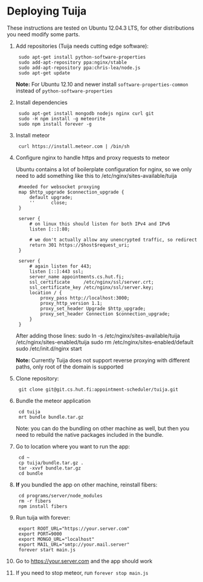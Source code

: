 # Deploying Tuija #

These instructions are tested on Ubuntu 12.04.3 LTS, for other distributions you need modify some parts.

1. Add repositories (Tuija needs cutting edge software):

        sudo apt-get install python-software-properties
        sudo add-apt-repository ppa:nginx/stable
        sudo add-apt-repository ppa:chris-lea/node.js
        sudo apt-get update

    **Note:** For Ubuntu 12.10 and newer install  `software-properties-common` instead of `python-software-properties`

2. Install dependencies

        sudo apt-get install mongodb nodejs nginx curl git
        sudo -H npm install -g meteorite
        sudo npm install forever -g

3. Install meteor

        curl https://install.meteor.com | /bin/sh

4. Configure nginx to handle https and proxy requests to meteor

    Ubuntu contains a lot of boilerplate configuration for nginx, so we only need to add something like this to /etc/nginx/sites-available/tuija

        #needed for websocket proxying
        map $http_upgrade $connection_upgrade {
            default upgrade;
            ''      close;
        }

        server {
            # on linux this should listen for both IPv4 and IPv6
            listen [::]:80;

            # we don't actually allow any unencrypted traffic, so redirect
            return 301 https://$host$request_uri;
        }

        server {
            # again listen for 443;
            listen [::]:443 ssl;
            server_name appointments.cs.hut.fi;
            ssl_certificate     /etc/nginx/ssl/server.crt;
            ssl_certificate_key /etc/nginx/ssl/server.key;
            location / {
                proxy_pass http://localhost:3000;
                proxy_http_version 1.1;
                proxy_set_header Upgrade $http_upgrade;
                proxy_set_header Connection $connection_upgrade;
            }
        }


    After adding those lines:
        sudo ln -s /etc/nginx/sites-available/tuija /etc/nginx/sites-enabled/tuija
        sudo rm /etc/nginx/sites-enabled/default
        sudo /etc/init.d/nginx start

    **Note:** Currently Tuija does not support reverse proxying with different paths, only root of the domain is supported

5. Clone repository:

        git clone git@git.cs.hut.fi:appointment-scheduler/tuija.git

6. Bundle the meteor application

        cd tuija
        mrt bundle bundle.tar.gz

    Note: you can do the bundling on other machine as well, but then you need to rebuild the native packages included in the bundle.

7. Go to location where you want to run the app:

        cd ~
        cp tuija/bundle.tar.gz .
        tar -xvvf bundle.tar.gz
        cd bundle

8. **If** you bundled the app on other machine, reinstall fibers:

        cd programs/server/node_modules
        rm -r fibers
        npm install fibers

9. Run tuija with forever:

        export ROOT_URL="https://your.server.com"
        export PORT=9000
        export MONGO_URL="localhost"
        export MAIL_URL="smtp://your.mail.server"
        forever start main.js

10. Go to https://your.server.com and the app should work

11. If you need to stop meteor, run `forever stop main.js`
